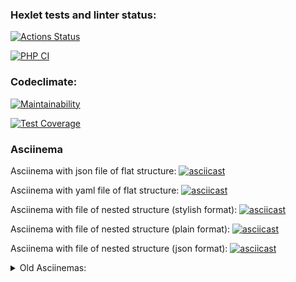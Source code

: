### Hexlet tests and linter status:

[![Actions Status](https://github.com/Karamysh/php-project-48/workflows/hexlet-check/badge.svg)](https://github.com/Karamysh/php-project-48/actions)

[![PHP CI](https://github.com/Karamysh/php-project-48/actions/workflows/php.yml/badge.svg)](https://github.com/Karamysh/php-project-48/actions/workflows/php.yml)

### Codeclimate:

[![Maintainability](https://api.codeclimate.com/v1/badges/029396f1068d07a15256/maintainability)](https://codeclimate.com/github/Karamysh/php-project-48/maintainability)

[![Test Coverage](https://api.codeclimate.com/v1/badges/029396f1068d07a15256/test_coverage)](https://codeclimate.com/github/Karamysh/php-project-48/test_coverage)

### Asciinema

Asciinema with json file of flat structure:
[![asciicast](https://asciinema.org/a/610669.svg)](https://asciinema.org/a/610669)

Asciinema with yaml file of flat structure:
[![asciicast](https://asciinema.org/a/610680.svg)](https://asciinema.org/a/610680)

Asciinema with file of nested structure (stylish format):
[![asciicast](https://asciinema.org/a/610681.svg)](https://asciinema.org/a/610681)

Asciinema with file of nested structure (plain format):
[![asciicast](https://asciinema.org/a/610683.svg)](https://asciinema.org/a/610683)

Asciinema with file of nested structure (json format):
[![asciicast](https://asciinema.org/a/610700.svg)](https://asciinema.org/a/610700)

<details>

  <summary> Old Asciinemas:</summary>

[![asciicast](https://asciinema.org/a/610232.svg)](https://asciinema.org/a/610232)

[![asciicast](https://asciinema.org/a/610234.svg)](https://asciinema.org/a/610234)

[![asciicast](https://asciinema.org/a/610353.svg)](https://asciinema.org/a/610353)

</details>
